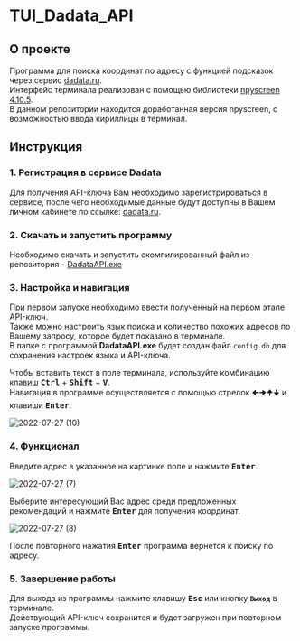 # TUI_Dadata_API

## О проекте
Программа для поиска координат по адресу с функцией подсказок через сервис [dadata.ru](https://dadata.ru/profile/#info).  
Интерфейс терминала реализован с помощью библиотеки [npyscreen 4.10.5](https://pypi.org/project/npyscreen/4.10.5/).  
В данном репозитории находится доработанная версия npyscreen, с возможностью ввода кириллицы в терминал.

## Инструкция
### 1. Регистрация в сервисе Dadata
Для получения API-ключа Вам необходимо зарегистрироваться в сервисе, после чего необходимые данные будут доступны в Вашем личном кабинете по ссылке: [dadata.ru](https://dadata.ru/profile/#info).  
### 2. Скачать и запустить программу
Необходимо скачать и запустить скомпилированный файл из репозитория - [DadataAPI.exe](https://github.com/AlexMal923/TUI_Dadata_API/raw/master/DadataAPI.exe)
### 3. Настройка и навигация
При первом запуске необходимо ввести полученный на первом этапе API-ключ.  
Также можно настроить язык поиска и количество похожих адресов по Вашему запросу, которое будет показано в терминале.  
В папке с программой **DadataAPI.exe** будет создан файл `config.db` для сохранения настроек языка и API-ключа.

Чтобы вставить текст в поле терминала, используйте комбинацию клавиш <kbd>**Ctrl**</kbd> + <kbd>**Shift**</kbd> + <kbd>**V**</kbd>.  
Навигация в программе осуществляется с помощью стрелок <kbd>🠈</kbd><kbd>🠊</kbd><kbd>🠉</kbd><kbd>🠋</kbd> и клавиши <kbd>**Enter**</kbd>.  


![2022-07-27 (10)](https://user-images.githubusercontent.com/84757904/181282692-66630de4-1240-4d4c-8a52-36d8e147fe13.png)

### 4. Функционал
Введите адрес в указанное на картинке поле и нажмите <kbd>**Enter**</kbd>.  

![2022-07-27 (7)](https://user-images.githubusercontent.com/84757904/181279083-7b4fae5b-7d95-4d45-8f38-5e312a3b3d9b.png)

Выберите интересующий Вас адрес среди предложенных рекомендаций и нажмите <kbd>**Enter**</kbd> для получения координат.

![2022-07-27 (8)](https://user-images.githubusercontent.com/84757904/181279107-4b38c702-8181-43da-ad87-a8af88c7e127.png)

После повторного нажатия <kbd>**Enter**</kbd> программа вернется к поиску по адресу.

### 5. Завершение работы
Для выхода из программы нажмите клавишу <kbd>**Esc**</kbd> или кнопку **`Выход`** в терминале.  
Действующий API-ключ сохранится и будет загружен при повторном запуске программы.
